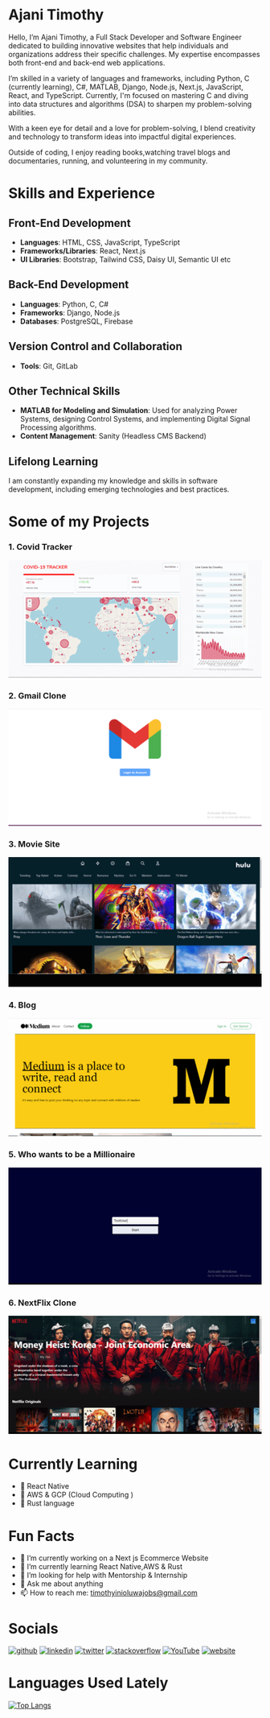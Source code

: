 
# Ajani Timothy
Hello, I’m Ajani Timothy, a Full Stack Developer and Software Engineer dedicated to building innovative websites that help individuals and organizations address their specific challenges. My expertise encompasses both front-end and back-end web applications.

I’m skilled in a variety of languages and frameworks, including Python, C (currently learning), C#, MATLAB, Django, Node.js, Next.js, JavaScript, React, and TypeScript. Currently, I'm focused on mastering C and diving into data structures and algorithms (DSA) to sharpen my problem-solving abilities.

With a keen eye for detail and a love for problem-solving, I blend creativity and technology to transform ideas into impactful digital experiences.

Outside of coding, I enjoy reading books,watching travel blogs and documentaries, running, and volunteering in my community.

# Skills and Experience

## Front-End Development
- **Languages**: HTML, CSS, JavaScript, TypeScript
- **Frameworks/Libraries**: React, Next.js
- **UI Libraries**: Bootstrap, Tailwind CSS, Daisy UI, Semantic UI etc

## Back-End Development
- **Languages**: Python, C, C#
- **Frameworks**: Django, Node.js
- **Databases**: PostgreSQL, Firebase

## Version Control and Collaboration
- **Tools**: Git, GitLab

## Other Technical Skills
- **MATLAB for Modeling and Simulation**: Used for analyzing Power Systems, designing Control Systems, and implementing Digital Signal Processing algorithms.
- **Content Management**: Sanity (Headless CMS Backend)

## Lifelong Learning
I am constantly expanding my knowledge and skills in software development, including emerging technologies and best practices.


# Some of my Projects
### 1. Covid Tracker
![](https://github.com/Tim1119/Tim1119/blob/main/covid.gif) 

### 2. Gmail Clone
![](https://github.com/Tim1119/Tim1119/blob/main/gmail-gif.gif)

### 3. Movie Site
![](https://github.com/Tim1119/Tim1119/blob/main/hulu-gif.gif)

### 4. Blog
![](https://github.com/Tim1119/Tim1119/blob/main/medium-gif.gif)

### 5. Who wants to be a Millionaire 
![](https://github.com/Tim1119/Tim1119/blob/main/millionaire-gif.gif)

### 6. NextFlix Clone
![](https://github.com/Tim1119/Tim1119/blob/main/nextflix-gif.gif)




# Currently Learning 
* :iphone: React Native
* :muscle: AWS & GCP (Cloud Computing )
* :love_letter: Rust language

# Fun Facts
- 🔭 I’m currently working on a Next js Ecommerce Website 
- 🌱 I’m currently learning React Native,AWS  & Rust
- 🤔 I’m looking for help with Mentorship & Internship 
- 💬 Ask me about anything  
- 📫 How to reach me: timothyinioluwajobs@gmail.com 


# Socials
[<img src='https://cdn.jsdelivr.net/npm/simple-icons@3.0.1/icons/github.svg' alt='github' height='40'>](https://github.com/Tim1119)  [<img src='https://cdn.jsdelivr.net/npm/simple-icons@3.0.1/icons/linkedin.svg' alt='linkedin' height='40'>](https://www.linkedin.com/in/timothy-ajani-220794199/)  [<img src='https://cdn.jsdelivr.net/npm/simple-icons@3.0.1/icons/twitter.svg' alt='twitter' height='40'>](https://twitter.com/https://twitter.com/ajanitimotew)  [<img src='https://cdn.jsdelivr.net/npm/simple-icons@3.0.1/icons/stackoverflow.svg' alt='stackoverflow' height='40'>](https://stackoverflow.com/users/14591808)  [<img src='https://cdn.jsdelivr.net/npm/simple-icons@3.0.1/icons/youtube.svg' alt='YouTube' height='40'>](https://www.youtube.com/channel/oRSZRmydUTTC9hrxZx9pwA)  [<img src='https://cdn.jsdelivr.net/npm/simple-icons@3.0.1/icons/icloud.svg' alt='website' height='40'>](https://portfolio-five-ruby-24.vercel.app/)  

# Languages Used Lately
[![Top Langs](https://github-readme-stats.vercel.app/api/top-langs/?username=Tim1119)](https://github.com/anuraghazra/github-readme-stats)


